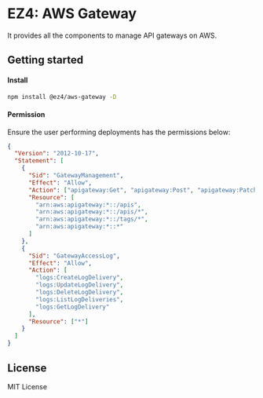 # EZ4: AWS Gateway

It provides all the components to manage API gateways on AWS.

## Getting started

#### Install

```sh
npm install @ez4/aws-gateway -D
```

#### Permission

Ensure the user performing deployments has the permissions below:

```json
{
  "Version": "2012-10-17",
  "Statement": [
    {
      "Sid": "GatewayManagement",
      "Effect": "Allow",
      "Action": ["apigateway:Get", "apigateway:Post", "apigateway:Patch", "apigateway:Delete"],
      "Resource": [
        "arn:aws:apigateway:*::/apis",
        "arn:aws:apigateway:*::/apis/*",
        "arn:aws:apigateway:*::/tags/*",
        "arn:aws:apigateway:*::*"
      ]
    },
    {
      "Sid": "GatewayAccessLog",
      "Effect": "Allow",
      "Action": [
        "logs:CreateLogDelivery",
        "logs:UpdateLogDelivery",
        "logs:DeleteLogDelivery",
        "logs:ListLogDeliveries",
        "logs:GetLogDelivery"
      ],
      "Resource": ["*"]
    }
  ]
}
```

## License

MIT License

